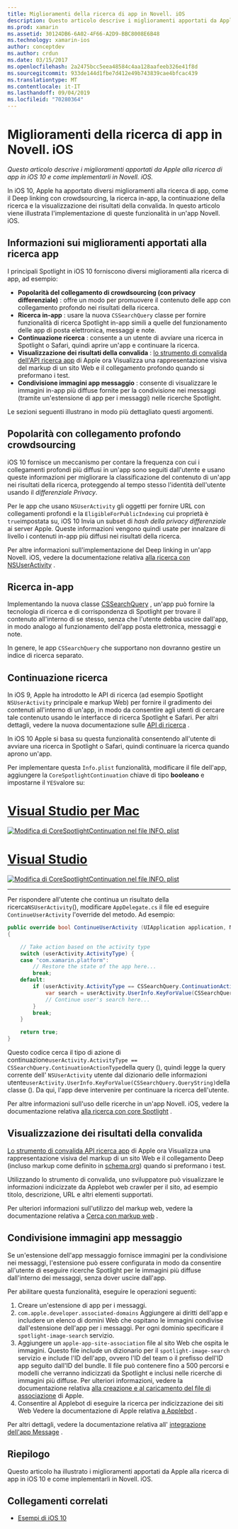```yaml
---
title: Miglioramenti della ricerca di app in Novell. iOS
description: Questo articolo descrive i miglioramenti apportati da Apple alla ricerca di app in iOS 10 e come implementarli in Novell. iOS.
ms.prod: xamarin
ms.assetid: 30124DB6-6A02-4F66-A2D9-BBC8008E6B48
ms.technology: xamarin-ios
author: conceptdev
ms.author: crdun
ms.date: 03/15/2017
ms.openlocfilehash: 2a2475bcc5eea48584c4aa128aafeeb326e41f8d
ms.sourcegitcommit: 933de144d1fbe7d412e49b743839cae4bfcac439
ms.translationtype: MT
ms.contentlocale: it-IT
ms.lasthandoff: 09/04/2019
ms.locfileid: "70280364"
---
```

# <a name="app-search-enhancements-in-xamarinios"></a>Miglioramenti della ricerca di app in Novell. iOS

_Questo articolo descrive i miglioramenti apportati da Apple alla ricerca di app in iOS 10 e come implementarli in Novell. iOS._

In iOS 10, Apple ha apportato diversi miglioramenti alla ricerca di app, come il Deep linking con crowdsourcing, la ricerca in-app, la continuazione della ricerca e la visualizzazione dei risultati della convalida. In questo articolo viene illustrata l'implementazione di queste funzionalità in un'app Novell. iOS.

## <a name="about-app-search-enhancements"></a>Informazioni sui miglioramenti apportati alla ricerca app

I principali Spotlight in iOS 10 forniscono diversi miglioramenti alla ricerca di app, ad esempio:

- **Popolarità del collegamento di crowdsourcing (con privacy differenziale)** : offre un modo per promuovere il contenuto delle app con collegamento profondo nei risultati della ricerca.
- **Ricerca in-app** : usare la nuova `CSSearchQuery` classe per fornire funzionalità di ricerca Spotlight in-app simili a quelle del funzionamento delle app di posta elettronica, messaggi e note.
- **Continuazione ricerca** : consente a un utente di avviare una ricerca in Spotlight o Safari, quindi aprire un'app e continuare la ricerca.
- **Visualizzazione dei risultati della convalida** : [lo strumento di convalida dell'API ricerca app](https://search.developer.apple.com/appsearch-validation-tool) di Apple ora Visualizza una rappresentazione visiva del markup di un sito Web e il collegamento profondo quando si preformano i test.
- **Condivisione immagini app messaggio** : consente di visualizzare le immagini in-app più diffuse fornite per la condivisione nei messaggi (tramite un'estensione di app per i messaggi) nelle ricerche Spotlight.

Le sezioni seguenti illustrano in modo più dettagliato questi argomenti.

## <a name="crowdsourced-deep-link-popularity"></a>Popolarità con collegamento profondo crowdsourcing

iOS 10 fornisce un meccanismo per contare la frequenza con cui i collegamenti profondi più diffusi in un'app sono seguiti dall'utente e usano queste informazioni per migliorare la classificazione del contenuto di un'app nei risultati della ricerca, proteggendo al tempo stesso l'identità dell'utente usando il *differenziale Privacy*.

Per le app che usano `NSUserActivity` gli oggetti per fornire URL con collegamenti profondi e la `EligibleForPublicIndexing` cui proprietà è `true`impostata su, iOS 10 Invia un subset di *hash della privacy differenziale* ai server Apple. Queste informazioni vengono quindi usate per innalzare di livello i contenuti in-app più diffusi nei risultati della ricerca.

Per altre informazioni sull'implementazione del Deep linking in un'app Novell. iOS, vedere la documentazione relativa [alla ricerca con NSUserActivity](~/ios/platform/search/nsuseractivity.md) .

## <a name="in-app-searching"></a>Ricerca in-app

Implementando la nuova classe [CSSearchQuery](https://developer.apple.com/reference/corespotlight/cssearchquery) , un'app può fornire la tecnologia di ricerca e di corrispondenza di Spotlight per trovare il contenuto all'interno di se stesso, senza che l'utente debba uscire dall'app, in modo analogo al funzionamento dell'app posta elettronica, messaggi e note.

In genere, le app `CSSearchQuery` che supportano non dovranno gestire un indice di ricerca separato.

## <a name="search-continuation"></a>Continuazione ricerca

In iOS 9, Apple ha introdotto le API di ricerca (ad esempio Spotlight `NSUserActivity` principale e markup Web) per fornire il gradimento dei contenuti all'interno di un'app, in modo da consentire agli utenti di cercare tale contenuto usando le interfacce di ricerca Spotlight e Safari. Per altri dettagli, vedere la nuova documentazione sulle [API di ricerca](~/ios/platform/search/index.md) .

In iOS 10 Apple si basa su questa funzionalità consentendo all'utente di avviare una ricerca in Spotlight o Safari, quindi continuare la ricerca quando aprono un'app.

Per implementare questa `Info.plist` funzionalità, modificare il file dell'app, aggiungere la `CoreSpotlightContinuation` chiave di tipo **booleano** e impostarne il `YES`valore su:

# <a name="visual-studio-for-mactabmacos"></a>[Visual Studio per Mac](#tab/macos)

[![](app-search-enhancements-images/search01.png "Modifica di CoreSpotlightContinuation nel file INFO. plist")](app-search-enhancements-images/search01.png#lightbox)

# <a name="visual-studiotabwindows"></a>[Visual Studio](#tab/windows)

[![](app-search-enhancements-images/searchw01.png "Modifica di CoreSpotlightContinuation nel file INFO. plist")](app-search-enhancements-images/search01.png#lightbox)

-----

Per rispondere all'utente che continua un risultato della ricerca`NSUserActivity`(), modificare `AppDelegate.cs` il file ed eseguire `ContinueUserActivity` l'override del metodo. Ad esempio:

```csharp
public override bool ContinueUserActivity (UIApplication application, NSUserActivity userActivity, UIApplicationRestorationHandler completionHandler)
{

    // Take action based on the activity type
    switch (userActivity.ActivityType) {
    case "com.xamarin.platform":
        // Restore the state of the app here...
        break;
    default:
        if (userActivity.ActivityType == CSSearchQuery.ContinuationActionType) {
            var search = userActivity.UserInfo.KeyForValue(CSSearchQuery.QueryString);
            // Continue user's search here...
        }
        break;
    }

    return true;
}
```

Questo codice cerca il tipo di azione di continuazione`userActivity.ActivityType == CSSearchQuery.ContinuationActionType`della query (), quindi legge la query corrente dell' `NSUserActivity` utente dal dizionario delle informazioni utente`userActivity.UserInfo.KeyForValue(CSSearchQuery.QueryString)`della classe (). Da qui, l'app deve intervenire per continuare la ricerca dell'utente.

Per altre informazioni sull'uso delle ricerche in un'app Novell. iOS, vedere la documentazione relativa [alla ricerca con core Spotlight](~/ios/platform/search/corespotlight.md) .

## <a name="visualization-of-validation-results"></a>Visualizzazione dei risultati della convalida

[Lo strumento di convalida API ricerca app](https://search.developer.apple.com/appsearch-validation-tool) di Apple ora Visualizza una rappresentazione visiva del markup di un sito Web e il collegamento Deep (incluso markup come definito in [schema.org](http://schema.org/)) quando si preformano i test.

Utilizzando lo strumento di convalida, uno sviluppatore può visualizzare le informazioni indicizzate da Applebot web crawler per il sito, ad esempio titolo, descrizione, URL e altri elementi supportati.

Per ulteriori informazioni sull'utilizzo del markup web, vedere la documentazione relativa a [Cerca con markup web](~/ios/platform/search/web-markup.md) .

## <a name="message-app-image-sharing"></a>Condivisione immagini app messaggio

Se un'estensione dell'app messaggio fornisce immagini per la condivisione nei messaggi, l'estensione può essere configurata in modo da consentire all'utente di eseguire ricerche Spotlight per le immagini più diffuse dall'interno dei messaggi, senza dover uscire dall'app.

Per abilitare questa funzionalità, eseguire le operazioni seguenti:

1. Creare un'estensione di app per i messaggi.
2. `com.apple.developer.associated-domains` Aggiungere ai diritti dell'app e includere un elenco di domini Web che ospitano le immagini condivise dall'estensione dell'app per i messaggi. Per ogni dominio specificare il `spotlight-image-search` servizio.
3. Aggiungere un `apple-app-site-association` file al sito Web che ospita le immagini. Questo file include un dizionario per il `spotlight-image-search` servizio e include l'ID dell'app, ovvero l'ID del team o il prefisso dell'ID app seguito dall'ID del bundle. Il file può contenere fino a 500 percorsi e modelli che verranno indicizzati da Spotlight e inclusi nelle ricerche di immagini più diffuse. Per ulteriori informazioni, vedere la documentazione relativa [alla creazione e al caricamento del file di associazione](https://developer.apple.com/library/prerelease/content/documentation/General/Conceptual/AppSearch/UniversalLinks.html#//apple_ref/doc/uid/TP40016308-CH12-SW4) di Apple.
4. Consentire al Applebot di eseguire la ricerca per indicizzazione dei siti Web Vedere la documentazione di Apple relativa [a Applebot](https://support.apple.com/HT204683) .

Per altri dettagli, vedere la documentazione relativa all' [integrazione dell'app Message](~/ios/platform/message-app-integration/index.md) .

## <a name="summary"></a>Riepilogo

Questo articolo ha illustrato i miglioramenti apportati da Apple alla ricerca di app in iOS 10 e come implementarli in Novell. iOS.



## <a name="related-links"></a>Collegamenti correlati

- [Esempi di iOS 10](https://docs.microsoft.com/samples/browse/?products=xamarin&term=Xamarin.iOS+iOS10)
